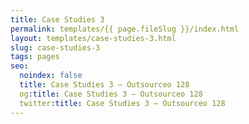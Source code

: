 ```yaml
---
title: Case Studies 3
permalink: templates/{{ page.fileSlug }}/index.html
layout: templates/case-studies-3.html
slug: case-studies-3
tags: pages
seo:
  noindex: false
  title: Case Studies 3 — Outsourceo 128
  og:title: Case Studies 3 — Outsourceo 128
  twitter:title: Case Studies 3 — Outsourceo 128
---
```



